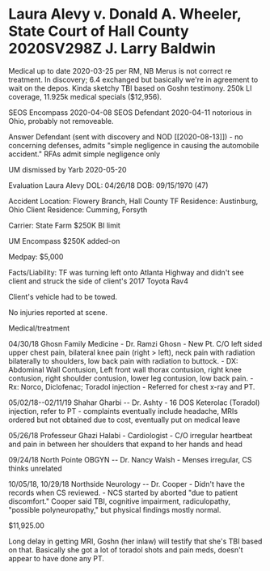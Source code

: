 # Laura Alevy v. Donald A. Wheeler, State Court of Hall County 2020SV298Z J. Larry Baldwin

Medical up to date 2020-03-25 per RM, NB Merus is not correct re treatment. In discovery; 6.4 exchanged but basically we're in agreement to wait on the depos. Kinda sketchy TBI based on Goshn testimony. 250k LI coverage, 11.925k medical specials ($12,956).

SEOS Encompass 2020-04-08 SEOS Defendant 2020-04-11 notorious in Ohio,
probably not removeable.

Answer Defendant (sent with discovery and NOD [[2020-08-13]]) - no
concerning defenses, admits "simple negligence in causing the automobile
accident." RFAs admit simple negligence only

UM dismissed by Yarb 2020-05-20

Evaluation Laura Alevy DOL: 04/26/18 DOB: 09/15/1970 (47)

Accident Location: Flowery Branch, Hall County TF Residence: Austinburg,
Ohio Client Residence: Cumming, Forsyth

Carrier: State Farm $250K BI limit

UM Encompass $250K added-on

Medpay: $5,000

Facts/Liability: TF was turning left onto Atlanta Highway and didn't see
client and struck the side of client's 2017 Toyota Rav4

Client's vehicle had to be towed.

No injuries reported at scene.

Medical/treatment

04/30/18 Ghosn Family Medicine - Dr. Ramzi Ghosn - New Pt. C/O left
sided upper chest pain, bilateral knee pain (right > left), neck pain
with radiation bilaterally to shoulders, low back pain with radiation to
buttock. - DX: Abdominal Wall Contusion, Left front wall thorax
contusion, right knee contusion, right shoulder contusion, lower leg
contusion, low back pain. - Rx: Norco, Diclofenac; Toradol injection -
Referred for chest x-ray and PT.

05/02/18--02/11/19 Shahar Gharbi -- Dr. Ashty - 16 DOS Keterolac
(Toradol) injection, refer to PT - complaints eventually include
headache, MRIs ordered but not obtained due to cost, eventually put on
medical leave

05/26/18 Professeur Ghazi Halabi - Cardiologist - C/O irregular
heartbeat and pain in between her shoulders that expand to her hands and
head

09/24/18 North Pointe OBGYN -- Dr. Nancy Walsh - Menses irregular, CS
thinks unrelated

10/05/18, 10/29/18 Northside Neurology -- Dr. Cooper - Didn't have the
records when CS reviewed. - NCS started by aborted "due to patient
discomfort." Cooper said TBI, cognitive impairment, radiculopathy,
"possible polyneuropathy," but physical findings mostly normal.

$11,925.00

Long delay in getting MRI, Goshn (her inlaw) will testify that she's TBI
based on that. Basically she got a lot of toradol shots and pain meds,
doesn't appear to have done any PT.
